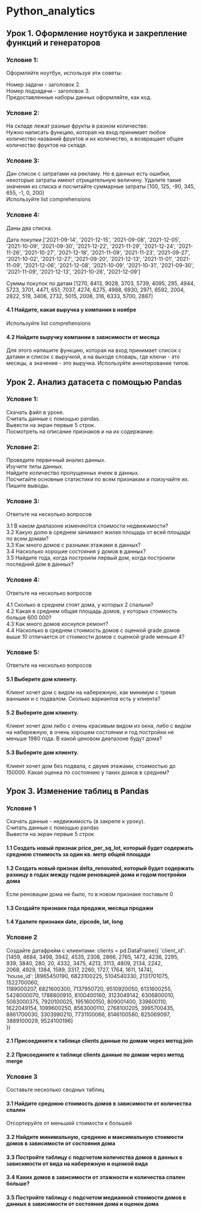 # Python_analytics
## Урок 1. Оформление ноутбука и закрепление функций и генераторов

### Условие 1:
Оформляйте ноутбук, используя эти советы:

Номер задачи - заголовок 2.   
Номер подзадачи - заголовок 3.   
Предоставленные наборы данных оформляйте, как код.   

### Условие 2:
На складе лежат разные фрукты в разном количестве.   
Нужно написать функцию, которая на вход принимает любое количество названий фруктов и их количество, а возвращает общее количество фруктов на складе.   

### Условие 3:
Дан список с затратами на рекламу. Но в данных есть ошибки, некоторые затраты имеют отрицательную величину. Удалите такие значения из списка и посчитайте суммарные затраты [100, 125, -90, 345, 655, -1, 0, 200]   
Используйте list comprehensions

### Условие 4:

Даны два списка.    

Дата покупки ['2021-09-14', '2021-12-15', '2021-09-08', '2021-12-05', '2021-10-09', '2021-09-30', '2021-12-22', '2021-11-29', '2021-12-24', '2021-11-26', '2021-10-27', '2021-12-18', '2021-11-09', '2021-11-23', '2021-09-27', '2021-10-02', '2021-12-27', '2021-09-20', '2021-12-13', '2021-11-01', '2021-11-09', '2021-12-06', '2021-12-08', '2021-10-09', '2021-10-31', '2021-09-30', '2021-11-09', '2021-12-13', '2021-10-26', '2021-12-09']

Суммы покупок по датам [1270, 8413, 9028, 3703, 5739, 4095, 295, 4944, 5723, 3701, 4471, 651, 7037, 4274, 6275, 4988, 6930, 2971, 6592, 2004, 2822, 519, 3406, 2732, 5015, 2008, 316, 6333, 5700, 2887]

#### 4.1 Найдите, какая выручка у компании в ноябре
Используйте list comprehensions

#### 4.2 Найдите выручку компании в зависимости от месяца
Для этого напишите функцию, которая на вход принимает список с датами и список с выручкой, а на выходе словарь, где ключи - это месяцы, а значения - это выручка.
Используйте аннотирование типов.

## Урок 2. Анализ датасета с помощью Pandas

### Условие 1:
Скачать файл в уроке.   
Считать данные с помощью pandas.   
Вывести на экран первые 5 строк.   
Посмотреть на описание признаков и на их содержание.   

### Условие 2:
Проведите первичный анализ данных.   
Изучите типы данных.    
Найдите количество пропущенных ячеек в данных.    
Посчитайте основные статистики по всем признакам и поизучайте их.   
Пишите выводы.   

### Условие 3:

Ответьте на несколько вопросов

 3.1 В каком диапазоне изменяются стоимости недвижимости?   
 3.2 Какую долю в среднем занимают жилая площадь от всей площади по всем домам?   
 3.3 Как много домов с разными этажами в данных?   
 3.4 Насколько хорошие состояния у домов в данных?   
 3.5 Найдите года, когда построили первый дом, когда построили последний дом в данных?   

### Условие 4:

Ответьте на несколько вопросов

4.1 Сколько в среднем стоят дома, у которых 2 спальни?   
4.2 Какая в среднем общая площадь домов, у которых стоимость больше 600 000?   
4.3 Как много домов коснулся ремонт?   
4.4 Насколько в среднем стоимость домов с оценкой grade домов выше 10 отличается от стоимости домов с оценкой grade меньше 4?   

### Условие 5:

Ответьте на несколько вопросов

#### 5.1 Выберите дом клиенту.   
Клиент хочет дом с видом на набережную, как минимум с тремя ванными и с подвалом. Сколько вариантов есть у клиента?
#### 5.2 Выберите дом клиенту.   
Клиент хочет дом либо с очень красивым видом из окна, либо с видом на набережную, в очень хорошем состоянии и год постройки не меньше 1980 года. В какой ценовом диапазоне будут дома?
#### 5.3 Выберите дом клиенту.    
Клиент хочет дом без подвала, с двумя этажами, стоимостью до 150000. Какая оценка по состоянию у таких домов в среднем?

## Урок 3. Изменение таблиц в Pandas

### Условие 1     

Скачать данные - недвижимость (в закрепе к уроку).    
Считать данные с помощью pandas    
Вывести на экран первые 5 строк    

#### 1.1 Создать новый признак price_per_sq_lot, который будет содержать среднюю стоимость за один кв. метр общей площади    
#### 1.2 Создать новый признак delta_renovated, который будет содержать разницу в годах между годом реновацией дома и годом постройки дома     
Если реновации дома не было, то в новом признаке поставьте 0     
#### 1.3 Создайте признаки года продажи, месяца продажи     
#### 1.4 Удалите признаки date, zipcode, lat, long   

### Условие 2 

Создайте датафрейм с клиентами:
clients = pd.DataFrame({
'client_id': [1459, 4684, 3498, 3942, 4535, 2308, 2866, 2765, 1472, 4236, 2295,     
939, 3840, 280, 20, 4332, 3475, 4213, 3113, 4809, 2134, 2242,    
2068, 4929, 1384, 1589, 3317, 2260, 1727, 1764, 1611, 1474],      
'house_id': [8965450190, 6823100225, 5104540330, 2131701075, 1522700060,    
1189000207, 6821600300, 7137950720, 9510920050, 6131600255,     
5428000070, 1788800910, 8100400160, 3123049142, 6306800010,   
5083000375, 7920100025, 1951600150, 809001400, 339600110,    
1622049154, 1099600250, 8563000110, 2768100205, 3995700435,    
8861700030, 3303980210, 7731100066, 8146100580, 825069097,   
3889100029, 9524100196]   
})    

#### 2.1 Присоедините к таблице clients данные по домам через метод join   
#### 2.2 Присоедините к таблице clients данные по домам через метод merge    

### Условие 3   

Составьте несколько сводных таблиц   

#### 3.1 Найдите среднюю стоимость домов в зависимости от количества спален    
Отсортируйте от меньшей стоимости к большей    
#### 3.2 Найдите минимальную, среднюю и максимальную стоимости домов в зависимости от состояния дома    
#### 3.3 Постройте таблицу с подсчетом количества домов в данных в зависимости от вида на набережную и оценкой вида    
#### 3.4 Каких домов в зависимости от этажности и количества спален больше?
#### 3.5 Постройте таблицу с подсчетом медианной стоимости домов в данных в зависимости от состояния дома и оценки дома


